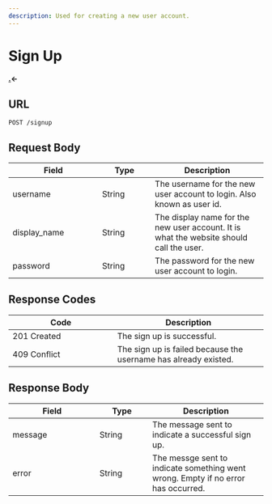 ```yaml
---
description: Used for creating a new user account.
---
```


# Sign Up

#### [.](./ "mention")<-

## URL

```
POST /signup
```

## Request Body

<table><thead><tr><th width="161">Field</th><th width="88.33333333333331">Type</th><th>Description</th></tr></thead><tbody><tr><td>username</td><td>String</td><td>The username for the new user account to login. Also known as user id.</td></tr><tr><td>display_name</td><td>String</td><td>The display name for the new user account. It is what the website should call the user.</td></tr><tr><td>password</td><td>String</td><td>The password for the new user account to login.</td></tr></tbody></table>

## Response Codes

<table><thead><tr><th width="191">Code</th><th>Description</th></tr></thead><tbody><tr><td>201 Created</td><td>The sign up is successful.</td></tr><tr><td>409 Conflict</td><td>The sign up is failed because the username has already existed.</td></tr></tbody></table>

## Response Body

<table><thead><tr><th width="156">Field</th><th width="88.33333333333331">Type</th><th>Description</th></tr></thead><tbody><tr><td>message</td><td>String</td><td>The message sent to indicate a successful sign up.</td></tr><tr><td>error</td><td>String</td><td>The messge sent to indicate something went wrong. Empty if no error has occurred.</td></tr></tbody></table>

